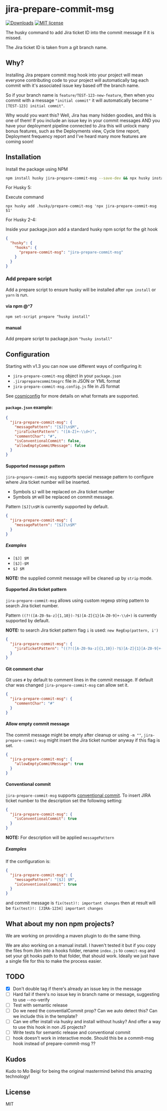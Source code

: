 # jira-prepare-commit-msg
[![Downloads](https://img.shields.io/npm/dm/jira-prepare-commit-msg)](https://www.npmjs.com/package/jira-prepare-commit-msg)
[![MIT license](https://img.shields.io/npm/l/jira-prepare-commit-msg)](http://opensource.org/licenses/MIT)

The husky command to add Jira ticket ID into the commit message if it is missed.

The Jira ticket ID is taken from a git branch name.

## Why?

Installing Jira prepare commit msg hook into your project will mean everyone contributing code to your project will automatically tag each commit with
it's associated issue key based off the branch name. 

So if your branch name is `feature/TEST-123-new-feature`, then when you commit with a message `"initial commit"` it will automatically become `"[TEST-123] initial commit"`.

Why would you want this? Well, Jira has many hidden goodies, and this is one of them! If you include an issue key in your commit messages AND you have your deployment pipeline connected to Jira this will unlock many bonus features, such as the Deployments view, Cycle time report, Deployment frequency report and I've heard many more features are coming soon!

## Installation

Install the package using NPM

```bash
npm install husky jira-prepare-commit-msg --save-dev && npx husky install
```

For Husky 5:

Execute command

```shell
npx husky add .husky/prepare-commit-msg 'npx jira-prepare-commit-msg $1'
```

For Husky 2-4:

Inside your package.json add a standard husky npm script for the git hook

```json
{
  "husky": {
    "hooks": {
      "prepare-commit-msg": "jira-prepare-commit-msg"
    }
  }
}
```

### Add prepare script

Add a prepare script to ensure husky will be installed after `npm install` or `yarn` is run.

#### via npm @^7
`npm set-script prepare "husky install"`

#### manual
Add prepare script to package.json `"husky install"`

## Configuration

Starting with v1.3 you can now use different ways of configuring it:

* `jira-prepare-commit-msg` object in your `package.json`
* `.jirapreparecommitmsgrc` file in JSON or YML format
* `jira-prepare-commit-msg.config.js` file in JS format

See [cosmiconfig](https://github.com/davidtheclark/cosmiconfig) for more details on what formats are supported.

#### `package.json` example:

```json
{
  "jira-prepare-commit-msg": {
    "messagePattern": "[$J]\n$M",
    "jiraTicketPattern": "([A-Z]+-\\d+)",
    "commentChar": "#",
    "isConventionalCommit": false,
    "allowEmptyCommitMessage": false
  }
}
```

#### Supported message pattern

`jira-prepare-commit-msg` supports special message pattern to configure where Jira ticket number will be inserted. 
* Symbols `$J` will be replaced on Jira ticket number
* Symbols `$M` will be replaced on commit message.
 
Pattern `[$J]\n$M` is currently supported by default. 

```json
{
  "jira-prepare-commit-msg": {
    "messagePattern": "[$J]\n$M"
  }
}
```

##### Examples

* `[$J] $M`
* `[$J]-$M`
* `$J $M`

**NOTE:** the supplied commit message will be cleaned up by `strip` mode.

#### Supported Jira ticket pattern

`jira-prepare-commit-msg` allows using custom regexp string pattern to search Jira ticket number.

Pattern `((?!([A-Z0-9a-z]{1,10})-?$)[A-Z]{1}[A-Z0-9]+-\\d+)` is currently supported by default. 

**NOTE:** to search Jira ticket pattern flag `i` is used: `new RegExp(pattern, i')`  

```json
{
  "jira-prepare-commit-msg": {
    "jiraTicketPattern": "((?!([A-Z0-9a-z]{1,10})-?$)[A-Z]{1}[A-Z0-9]+-\\d+)"
  }
}
```

#### Git comment char

Git uses `#` by default to comment lines in the commit message. If default char was changed `jira-prepare-commit-msg` can allow set it.

```json
{
  "jira-prepare-commit-msg": {
    "commentChar": "#"
  }
}
```

#### Allow empty commit message

The commit message might be empty after cleanup or using `-m ""`, `jira-prepare-commit-msg` might insert the Jira ticket number anyway if this flag is set.

```json
{
  "jira-prepare-commit-msg": {
    "allowEmptyCommitMessage": true
  }
}
```

#### Conventional commit

`jira-prepare-commit-msg` supports [conventional commit](https://www.conventionalcommits.org). To insert JIRA
ticket number to the description set the following setting:

```json
{
  "jira-prepare-commit-msg": {
    "isConventionalCommit": true
  }
}
```

**NOTE:** For description will be applied `messagePattern`

##### Examples

If the configuration is:

```json
{
  "jira-prepare-commit-msg": {
    "messagePattern": "[$J] $M",
    "isConventionalCommit": true
  }
}
``` 

and commit message is `fix(test)!: important changes` then at result will be `fix(test)!: [JIRA-1234] important changes`

## What about my non npm projects?

We are working on providing a maven plugin to do the same thing.

We are also working on a manual install. I haven't tested it but if you 
copy the files from /bin into a hooks folder, rename `index.js` to `commit-msg` and set your git hooks path
to that folder, that should work. Ideally we just have a single file for this to make the process easier.
## TODO

- [X] Don't double tag if there's already an issue key in the message
- [ ] Hard fail if there's no issue key in branch name or message, suggesting to use --no-verify
- [ ] Test with semantic release
- [ ] Do we need the conventialCommit prop? Can we auto detect this? Can we include this in the template?
- [ ] Can we offer install via husky and install without husky? And offer a way to use this hook in non JS projects?
- [ ] Write tests for semantic release and conventional commit
- [ ] hook doesn't work in interactive mode. Should this be a commit-msg hook instead of prepare-commit-msg ??

## Kudos
Kudo to Mo Beigi for being the original mastermind behind this amazing technology!

## License

MIT
